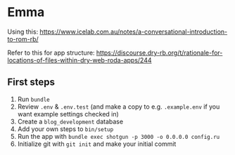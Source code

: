 # Emma

Using this: https://www.icelab.com.au/notes/a-conversational-introduction-to-rom-rb/

Refer to this for app structure: https://discourse.dry-rb.org/t/rationale-for-locations-of-files-within-dry-web-roda-apps/244

## First steps

1. Run `bundle`
1. Review `.env` & `.env.test` (and make a copy to e.g. `.example.env` if you want example settings checked in)
1. Create a `blog_development` database
1. Add your own steps to `bin/setup`
1. Run the app with `bundle exec shotgun -p 3000 -o 0.0.0.0 config.ru`
1. Initialize git with `git init` and make your initial commit
